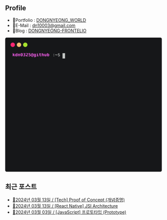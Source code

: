 


## Profile
- 🙂Portfolio : [DONGNYEONG_WORLD](https://www.dongnyeong.world)
- 📧E-Mail : dn10003@gmail.com
- 🌟Blog : [DONGNYEONG-FRONTELIO](https://kdn0325.github.io/)
<img src="https://raw.githubusercontent.com/kdn0325/terminal-for-github-profile-readme/1adccd811a108350e5dbe91c5e4911c04bd6f289/github_stats.svg" />




## 최근 포스트
 - [📆2024년 03월 13일 / [Tech] Proof of Concept (개념증명)](https://kdn0325.github.io/etc/2024-03-13-2/)
 - [📆2024년 03월 13일 / [React Native] JSI Architecture](https://kdn0325.github.io/frontend/2024-03-13-26/)
 - [📆2024년 03월 03일 / [JavaScript] 프로토타입 (Prototype)](https://kdn0325.github.io/programming/2024-02-07-26/)
